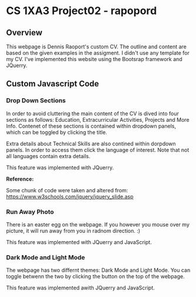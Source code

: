 #  CS 1XA3 Project02 - rapopord
## Overview
 This webpage is Dennis Raoport's custom CV. The outline and content are based on the given examples in the assigment.
 I didn't use any template for my CV. I've implemented this website using the Bootsrap framework and JQuerry. 
 
## Custom Javascript Code

### Drop Down Sections

In order to avoid cluttering the main content of the CV is dived into four sections as follows: Education, Extracurricular Activities, Projects and More Info. Contenet of these sections is contained within dropdown panels, which can be toggled by clicking the title.

Extra details about Technical Skills are also contined within dorpdown panels. In order to access them click the language of interest. Note that not all languages contain extra details.

This feature was implemented with JQuerry.

**Reference:**  

Some chunk of code were taken and altered from:
https://www.w3schools.com/jquery/jquery_slide.asp

### Run Away Photo

There is an easter egg on the webpage. If you however you mouse over my picture, it will run away from you in radnom direction. :)

This feature was implemented with JQuerry and JavaScript.

### Dark Mode and Light Mode

The webpage has two differnt themes: Dark Mode and Light Mode. You can toggle betwenn the two by clicking the button on the top of the webpage. 

This feature was implemented awith JQuerry and JavaScript.


 
